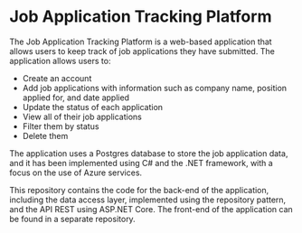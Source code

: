 # Job Application Tracking Platform
The Job Application Tracking Platform is a web-based application that allows users to keep track of job applications they have submitted. The application allows users to:

- Create an account
- Add job applications with information such as company name, position applied for, and date applied
- Update the status of each application
- View all of their job applications
- Filter them by status
- Delete them

The application uses a Postgres database to store the job application data, and it has been implemented using C# and the .NET framework, with a focus on the use of Azure services.

This repository contains the code for the back-end of the application, including the data access layer, implemented using the repository pattern, and the API REST using ASP.NET Core. The front-end of the application can be found in a separate repository.
